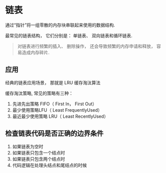 # 链表
通过“指针”将一组零散的内存块串联起来使用的数据结构.

最常见的链表结构， 它们分别是： 单链表、 双向链表和循环链表.

> 对链表进行频繁的插入、 删除操作， 还会导致频繁的内存申请和释放， 容易造成内存碎片.

## 应用
经典的链表应用场景， 那就是 LRU 缓存淘汰算法

缓存淘汰策略, 常见的策略有三种：
1. 先进先出策略 FIFO（ First In， First Out）
1. 最少使用策略LFU（ Least FrequentlyUsed）
1. 最近最少使用策略 LRU（ Least RecentlyUsed）

## 检查链表代码是否正确的边界条件
1. 如果链表为空时
1. 如果链表只包含一个结点时
1. 如果链表只包含两个结点时
1. 代码逻辑在处理头结点和尾结点的时候